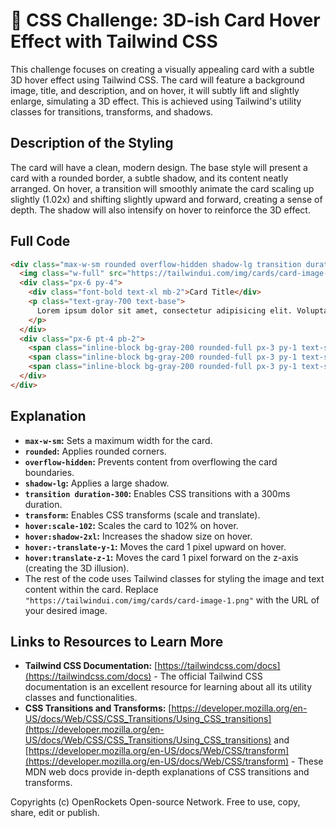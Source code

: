 # 🐞 CSS Challenge:  3D-ish Card Hover Effect with Tailwind CSS


This challenge focuses on creating a visually appealing card with a subtle 3D hover effect using Tailwind CSS.  The card will feature a background image, title, and description, and on hover, it will subtly lift and slightly enlarge, simulating a 3D effect.  This is achieved using Tailwind's utility classes for transitions, transforms, and shadows.


## Description of the Styling

The card will have a clean, modern design.  The base style will present a card with a rounded border, a subtle shadow, and its content neatly arranged. On hover, a transition will smoothly animate the card scaling up slightly (1.02x) and shifting slightly upward and forward, creating a sense of depth. The shadow will also intensify on hover to reinforce the 3D effect.


## Full Code

```html
<div class="max-w-sm rounded overflow-hidden shadow-lg transition duration-300 transform hover:scale-102 hover:shadow-2xl hover:-translate-y-1 hover:translate-z-1">
  <img class="w-full" src="https://tailwindui.com/img/cards/card-image-1.png" alt="Sunset in the mountains">
  <div class="px-6 py-4">
    <div class="font-bold text-xl mb-2">Card Title</div>
    <p class="text-gray-700 text-base">
      Lorem ipsum dolor sit amet, consectetur adipisicing elit. Voluptatibus quia, nulla! Maiores et perferendis eaque, exercitationem praesentium nihil.
    </p>
  </div>
  <div class="px-6 pt-4 pb-2">
    <span class="inline-block bg-gray-200 rounded-full px-3 py-1 text-sm font-semibold text-gray-700 mr-2">#photography</span>
    <span class="inline-block bg-gray-200 rounded-full px-3 py-1 text-sm font-semibold text-gray-700 mr-2">#travel</span>
    <span class="inline-block bg-gray-200 rounded-full px-3 py-1 text-sm font-semibold text-gray-700">#mountains</span>
  </div>
</div>
```


## Explanation

* **`max-w-sm`:** Sets a maximum width for the card.
* **`rounded`:** Applies rounded corners.
* **`overflow-hidden`:** Prevents content from overflowing the card boundaries.
* **`shadow-lg`:**  Applies a large shadow.
* **`transition duration-300`:** Enables CSS transitions with a 300ms duration.
* **`transform`:** Enables CSS transforms (scale and translate).
* **`hover:scale-102`:** Scales the card to 102% on hover.
* **`hover:shadow-2xl`:** Increases the shadow size on hover.
* **`hover:-translate-y-1`:** Moves the card 1 pixel upward on hover.
* **`hover:translate-z-1`:** Moves the card 1 pixel forward on the z-axis (creating the 3D illusion).
*  The rest of the code uses Tailwind classes for styling the image and text content within the card.  Replace `"https://tailwindui.com/img/cards/card-image-1.png"` with the URL of your desired image.


## Links to Resources to Learn More

* **Tailwind CSS Documentation:** [https://tailwindcss.com/docs](https://tailwindcss.com/docs)  -  The official Tailwind CSS documentation is an excellent resource for learning about all its utility classes and functionalities.
* **CSS Transitions and Transforms:** [https://developer.mozilla.org/en-US/docs/Web/CSS/CSS_Transitions/Using_CSS_transitions](https://developer.mozilla.org/en-US/docs/Web/CSS/CSS_Transitions/Using_CSS_transitions) and [https://developer.mozilla.org/en-US/docs/Web/CSS/transform](https://developer.mozilla.org/en-US/docs/Web/CSS/transform) - These MDN web docs provide in-depth explanations of CSS transitions and transforms.


Copyrights (c) OpenRockets Open-source Network. Free to use, copy, share, edit or publish.

